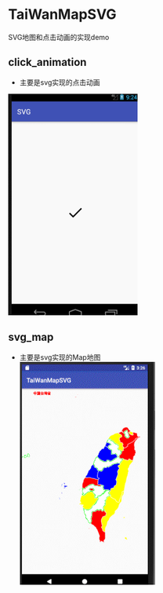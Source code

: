 # TaiWanMapSVG
SVG地图和点击动画的实现demo

## click_animation

+ 主要是svg实现的点击动画

![点击动画](https://github.com/huxiaozhu/SVGDemo/blob/master/gif/click.gif)  

## svg_map

+ 主要是svg实现的Map地图  
![台湾Map](https://github.com/huxiaozhu/SVGDemo/blob/master/gif/map.gif)
